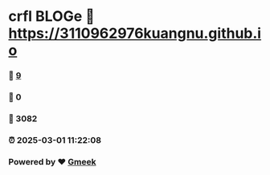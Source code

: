 # crfl BLOGe :link: https://3110962976kuangnu.github.io 
### :page_facing_up: [9](https://3110962976kuangnu.github.io/tag.html) 
### :speech_balloon: 0 
### :hibiscus: 3082 
### :alarm_clock: 2025-03-01 11:22:08 
### Powered by :heart: [Gmeek](https://github.com/Meekdai/Gmeek)
